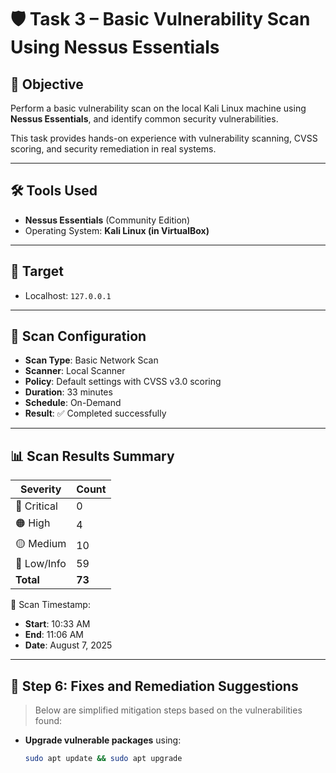 # 🛡️ Task 3 – Basic Vulnerability Scan Using Nessus Essentials

## 📌 Objective
Perform a basic vulnerability scan on the local Kali Linux machine using **Nessus Essentials**, and identify common security vulnerabilities.

This task provides hands-on experience with vulnerability scanning, CVSS scoring, and security remediation in real systems.

---

## 🛠️ Tools Used
- **Nessus Essentials** (Community Edition)
- Operating System: **Kali Linux (in VirtualBox)**

---

## 🎯 Target
- Localhost: `127.0.0.1`

---

## 🧪 Scan Configuration

- **Scan Type**: Basic Network Scan  
- **Scanner**: Local Scanner  
- **Policy**: Default settings with CVSS v3.0 scoring  
- **Duration**: 33 minutes  
- **Schedule**: On-Demand  
- **Result**: ✅ Completed successfully

---

## 📊 Scan Results Summary

| Severity | Count |
|----------|-------|
| 🔴 Critical | 0     |
| 🟠 High     | 4     |
| 🟡 Medium   | 10    |
| 🔵 Low/Info | 59    |
| **Total**   | **73** |

📆 Scan Timestamp:
- **Start**: 10:33 AM  
- **End**: 11:06 AM  
- **Date**: August 7, 2025

---

## 🔧 Step 6: Fixes and Remediation Suggestions

> Below are simplified mitigation steps based on the vulnerabilities found:

- **Upgrade vulnerable packages** using:
  ```bash
  sudo apt update && sudo apt upgrade
